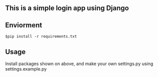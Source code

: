 ## This is a simple login app using Django
## Enviorment
`$pip install -r requirements.txt`
## Usage
Install packages shown on above, and make your own settings.py using settings.example.py
